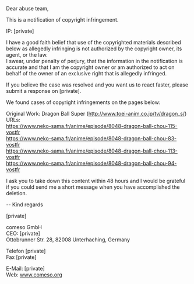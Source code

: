 Dear abuse team,

This is a notification of copyright infringement.

IP: [private]  

I have a good faith belief that use of the copyrighted materials described below as allegedly infringing is not authorized by the copyright owner, its agent, or the law.  
I swear, under penalty of perjury, that the information in the notification is accurate and that I am the copyright owner or am authorized to act on behalf of the owner of an exclusive right that is allegedly infringed.  

If you believe the case was resolved and you want us to react faster, please submit a response on [private].  

We found cases of copyright infringements on the pages below:

Original Work: Dragon Ball Super (http://www.toei-anim.co.jp/tv/dragon_s/)  
URLs:  
https://www.neko-sama.fr/anime/episode/8048-dragon-ball-chou-115-vostfr  
https://www.neko-sama.fr/anime/episode/8048-dragon-ball-chou-83-vostfr  
https://www.neko-sama.fr/anime/episode/8048-dragon-ball-chou-113-vostfr  
https://www.neko-sama.fr/anime/episode/8048-dragon-ball-chou-94-vostfr  

I ask you to take down this content within 48 hours and I would be grateful if you could send me a short message when you have accomplished the deletion.  

-- 
Kind regards

[private]  

comeso GmbH  
CEO: [private]  
Ottobrunner Str. 28, 82008 Unterhaching, Germany    

Telefon [private]  
Fax [private]  

E-Mail: [private]  
Web: www.comeso.org

